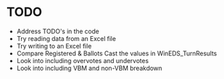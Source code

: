 TODO
====

* Address TODO's in the code
* Try reading data from an Excel file
* Try writing to an Excel file
* Compare Registered & Ballots Cast the values in WinEDS_TurnResults
* Look into including overvotes and undervotes
* Look into including VBM and non-VBM breakdown
